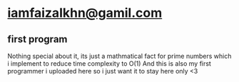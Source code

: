 # iamfaizalkhn@gamil.com
## first program

Nothing special about it, its just a mathmatical fact for prime numbers which i implement to 
reduce time complexity to O(1)
And this is also my first programmer i uploaded here so i just want it to stay here only <3
